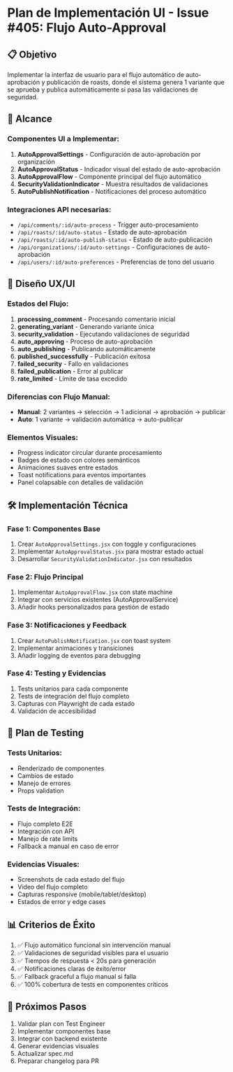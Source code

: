 # Plan de Implementación UI - Issue #405: Flujo Auto-Approval

## 📋 Objetivo
Implementar la interfaz de usuario para el flujo automático de auto-aprobación y publicación de roasts, donde el sistema genera 1 variante que se aprueba y publica automáticamente si pasa las validaciones de seguridad.

## 🎯 Alcance

### Componentes UI a Implementar:
1. **AutoApprovalSettings** - Configuración de auto-aprobación por organización
2. **AutoApprovalStatus** - Indicador visual del estado de auto-aprobación
3. **AutoApprovalFlow** - Componente principal del flujo automático
4. **SecurityValidationIndicator** - Muestra resultados de validaciones
5. **AutoPublishNotification** - Notificaciones del proceso automático

### Integraciones API necesarias:
- `/api/comments/:id/auto-process` - Trigger auto-procesamiento
- `/api/roasts/:id/auto-status` - Estado de auto-aprobación
- `/api/roasts/:id/auto-publish-status` - Estado de auto-publicación
- `/api/organizations/:id/auto-settings` - Configuraciones de auto-aprobación
- `/api/users/:id/auto-preferences` - Preferencias de tono del usuario

## 📐 Diseño UX/UI

### Estados del Flujo:
1. **processing_comment** - Procesando comentario inicial
2. **generating_variant** - Generando variante única
3. **security_validation** - Ejecutando validaciones de seguridad
4. **auto_approving** - Proceso de auto-aprobación
5. **auto_publishing** - Publicando automáticamente
6. **published_successfully** - Publicación exitosa
7. **failed_security** - Fallo en validaciones
8. **failed_publication** - Error al publicar
9. **rate_limited** - Límite de tasa excedido

### Diferencias con Flujo Manual:
- **Manual**: 2 variantes → selección → 1 adicional → aprobación → publicar
- **Auto**: 1 variante → validación automática → auto-publicar

### Elementos Visuales:
- Progress indicator circular durante procesamiento
- Badges de estado con colores semánticos
- Animaciones suaves entre estados
- Toast notifications para eventos importantes
- Panel colapsable con detalles de validación

## 🛠️ Implementación Técnica

### Fase 1: Componentes Base
1. Crear `AutoApprovalSettings.jsx` con toggle y configuraciones
2. Implementar `AutoApprovalStatus.jsx` para mostrar estado actual
3. Desarrollar `SecurityValidationIndicator.jsx` con resultados

### Fase 2: Flujo Principal
1. Implementar `AutoApprovalFlow.jsx` con state machine
2. Integrar con servicios existentes (AutoApprovalService)
3. Añadir hooks personalizados para gestión de estado

### Fase 3: Notificaciones y Feedback
1. Crear `AutoPublishNotification.jsx` con toast system
2. Implementar animaciones y transiciones
3. Añadir logging de eventos para debugging

### Fase 4: Testing y Evidencias
1. Tests unitarios para cada componente
2. Tests de integración del flujo completo
3. Capturas con Playwright de cada estado
4. Validación de accesibilidad

## 🧪 Plan de Testing

### Tests Unitarios:
- Renderizado de componentes
- Cambios de estado
- Manejo de errores
- Props validation

### Tests de Integración:
- Flujo completo E2E
- Integración con API
- Manejo de rate limits
- Fallback a manual en caso de error

### Evidencias Visuales:
- Screenshots de cada estado del flujo
- Video del flujo completo
- Capturas responsive (mobile/tablet/desktop)
- Estados de error y edge cases

## 📊 Criterios de Éxito

1. ✅ Flujo automático funcional sin intervención manual
2. ✅ Validaciones de seguridad visibles para el usuario
3. ✅ Tiempos de respuesta < 20s para generación
4. ✅ Notificaciones claras de éxito/error
5. ✅ Fallback graceful a flujo manual si falla
6. ✅ 100% cobertura de tests en componentes críticos

## 🚀 Próximos Pasos

1. Validar plan con Test Engineer
2. Implementar componentes base
3. Integrar con backend existente
4. Generar evidencias visuales
5. Actualizar spec.md
6. Preparar changelog para PR
